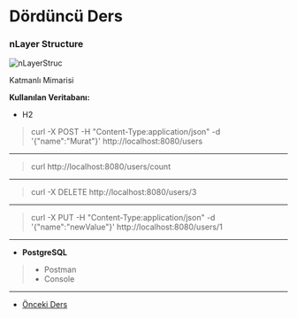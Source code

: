 # Dördüncü Ders

### nLayer Structure

![nLayerStruc](https://github.com/yildirim-murat/JavaTutorial/assets/150040119/f6d21dc1-3104-4681-971b-401dd2c64ece)

Katmanlı Mimarisi

**Kullanılan Veritabanı:**

- H2 
> curl -X POST -H "Content-Type:application/json" -d '{"name":"Murat"}' http://localhost:8080/users
---
> curl http://localhost:8080/users/count
---
> curl -X DELETE http://localhost:8080/users/3
---
> curl -X PUT -H "Content-Type:application/json" -d '{"name":"newValue"}' http://localhost:8080/users/1
---

- **PostgreSQL**
> - Postman
> - Console

***

* [Önceki Ders](https://github.com/yildirim-murat/JavaTutorial/tree/ucuncuDers)
